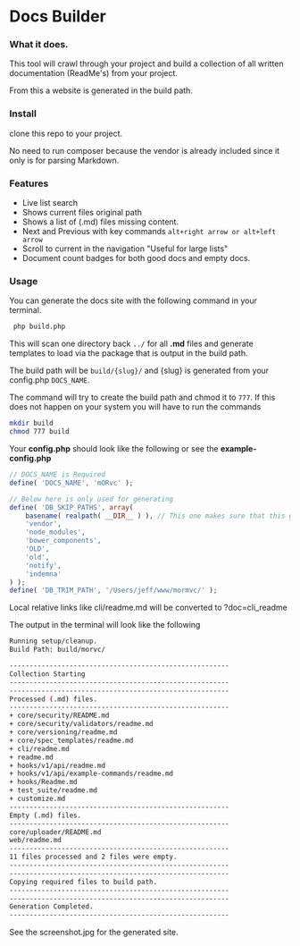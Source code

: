 # Docs Builder

### What it does.
This tool will crawl through your project and build a collection of all written documentation (ReadMe's) from your project.

From this a website is generated in the build path.


### Install
clone this repo to your project.

No need to run composer because the vendor is already included since it only is for parsing Markdown.

### Features
* Live list search
* Shows current files original path
* Shows a list of (.md) files missing content.
* Next and Previous with key commands `alt+right arrow or alt+left arrow `
* Scroll to current in the navigation "Useful for large lists"
* Document count badges for both good docs and empty docs.

### Usage
You can generate the docs site with the following command in your terminal.

```bash
 php build.php
```

This will scan one directory back `../` for all __.md__ files and generate templates to load via the package that is output in the build path.

The build path will be `build/{slug}/` and {slug} is generated from your config.php `DOCS_NAME`.

The command will try to create the build path and chmod it to `777`.
If this does not happen on your system you will have to run the commands
```bash
mkdir build
chmod 777 build
```

Your __config.php__ should look like the following or see the __example-config.php__

```php
// DOCS_NAME is Required
define( 'DOCS_NAME', 'mORvc' );

// Below here is only used for generating
define( 'DB_SKIP_PATHS', array(
	basename( realpath( __DIR__ ) ), // This one makes sure that this generators readme is skipped.
	'vendor',
	'node_modules',
	'bower_components',
	'OLD',
	'old',
	'notify',
	'indemna'
) );
define( 'DB_TRIM_PATH', '/Users/jeff/www/mormvc/' );

```
Local relative links like cli/readme.md will be converted to ?doc=cli_readme

The output in the terminal will look like the following
```bash
Running setup/cleanup.
Build Path: build/morvc/ 

-------------------------------------------------------
Collection Starting
-------------------------------------------------------
-------------------------------------------------------
Processed (.md) files.
-------------------------------------------------------
+ core/security/README.md
+ core/security/validators/readme.md
+ core/versioning/readme.md
+ core/spec_templates/readme.md
+ cli/readme.md
+ readme.md
+ hooks/v1/api/readme.md
+ hooks/v1/api/example-commands/readme.md
+ hooks/Readme.md
+ test_suite/readme.md
+ customize.md
-------------------------------------------------------
Empty (.md) files.
-------------------------------------------------------
core/uploader/README.md
web/readme.md
-------------------------------------------------------
11 files processed and 2 files were empty.
-------------------------------------------------------
-------------------------------------------------------
Copying required files to build path.
-------------------------------------------------------
-------------------------------------------------------
Generation Completed.
-------------------------------------------------------
```

See the screenshot.jpg for the generated site.
